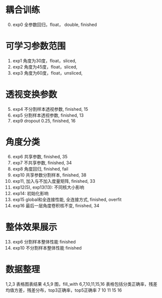 # 耦合训练
0. exp0 全参数回归，float， double, finished

# 可学习参数范围
1. exp1 角度为30度，float，sliced,
2. exp2 角度为45度，float，sliced,
3. exp3 角度为60度，float，unsliced,

# 透视变换参数

5. exp4 不分割样本透视参数, finished, 15
6. exp5 分割样本透视参数, finished, 13
7. exp9 dropout 0.25, finished, 16

# 角度分类
6. exp6 共享参数, finished, 35
7. exp7 不共享参数, finished, 34
8. exp8 角度回归, finished, fail
9. exp10 共享参数分割样本, finished, 38
10. exp11, 加入与不加入度量矩阵, finished, 33
11. exp12(5), exp13(13): 不同核大小影响
12. exp14: 初始化影响
13. exp15 global和全连接性能, 全连接方式, finished, overfit
14. exp16 最后一层角度卷积核不变, finished, 34

# 整体效果展示
13. exp6 分割样本整体性能 finished
14. exp10 不分割样本整体性能 finished

# 数据整理
1,2,3 表格图表结果
4,5,9 图，fill_with
6,7,10,11,15,16 表格包括分类正确率，残差均值方差，残差分布，top3正确率，top5正确率
7 10 11 15 16